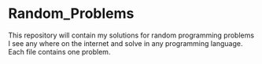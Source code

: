 # Random_Problems
This repository will contain my solutions for random programming problems I see any where on the internet and solve in any programming language. Each file contains one problem.
